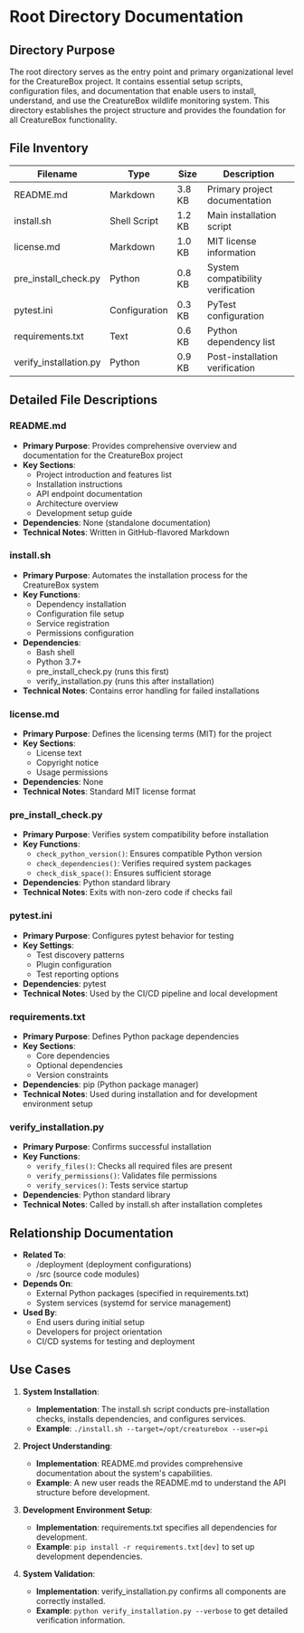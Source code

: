 # Root Directory Documentation

## Directory Purpose
The root directory serves as the entry point and primary organizational level for the CreatureBox project. It contains essential setup scripts, configuration files, and documentation that enable users to install, understand, and use the CreatureBox wildlife monitoring system. This directory establishes the project structure and provides the foundation for all CreatureBox functionality.

## File Inventory
| Filename | Type | Size | Description |
|----------|------|------|-------------|
| README.md | Markdown | 3.8 KB | Primary project documentation |
| install.sh | Shell Script | 1.2 KB | Main installation script |
| license.md | Markdown | 1.0 KB | MIT license information |
| pre_install_check.py | Python | 0.8 KB | System compatibility verification |
| pytest.ini | Configuration | 0.3 KB | PyTest configuration |
| requirements.txt | Text | 0.6 KB | Python dependency list |
| verify_installation.py | Python | 0.9 KB | Post-installation verification |

## Detailed File Descriptions

### README.md
- **Primary Purpose**: Provides comprehensive overview and documentation for the CreatureBox project
- **Key Sections**:
  * Project introduction and features list
  * Installation instructions
  * API endpoint documentation
  * Architecture overview
  * Development setup guide
- **Dependencies**: None (standalone documentation)
- **Technical Notes**: Written in GitHub-flavored Markdown

### install.sh
- **Primary Purpose**: Automates the installation process for the CreatureBox system
- **Key Functions**:
  * Dependency installation
  * Configuration file setup
  * Service registration
  * Permissions configuration
- **Dependencies**: 
  * Bash shell
  * Python 3.7+
  * pre_install_check.py (runs this first)
  * verify_installation.py (runs this after installation)
- **Technical Notes**: Contains error handling for failed installations

### license.md
- **Primary Purpose**: Defines the licensing terms (MIT) for the project
- **Key Sections**:
  * License text
  * Copyright notice
  * Usage permissions
- **Dependencies**: None
- **Technical Notes**: Standard MIT license format

### pre_install_check.py
- **Primary Purpose**: Verifies system compatibility before installation
- **Key Functions**:
  * `check_python_version()`: Ensures compatible Python version
  * `check_dependencies()`: Verifies required system packages
  * `check_disk_space()`: Ensures sufficient storage
- **Dependencies**: Python standard library
- **Technical Notes**: Exits with non-zero code if checks fail

### pytest.ini
- **Primary Purpose**: Configures pytest behavior for testing
- **Key Settings**:
  * Test discovery patterns
  * Plugin configuration
  * Test reporting options
- **Dependencies**: pytest
- **Technical Notes**: Used by the CI/CD pipeline and local development

### requirements.txt
- **Primary Purpose**: Defines Python package dependencies
- **Key Sections**:
  * Core dependencies
  * Optional dependencies
  * Version constraints
- **Dependencies**: pip (Python package manager)
- **Technical Notes**: Used during installation and for development environment setup

### verify_installation.py
- **Primary Purpose**: Confirms successful installation
- **Key Functions**:
  * `verify_files()`: Checks all required files are present
  * `verify_permissions()`: Validates file permissions
  * `verify_services()`: Tests service startup
- **Dependencies**: Python standard library
- **Technical Notes**: Called by install.sh after installation completes

## Relationship Documentation
- **Related To**: 
  * /deployment (deployment configurations)
  * /src (source code modules)
- **Depends On**:
  * External Python packages (specified in requirements.txt)
  * System services (systemd for service management)
- **Used By**:
  * End users during initial setup
  * Developers for project orientation
  * CI/CD systems for testing and deployment

## Use Cases
1. **System Installation**:
   - **Implementation**: The install.sh script conducts pre-installation checks, installs dependencies, and configures services.
   - **Example**: `./install.sh --target=/opt/creaturebox --user=pi`

2. **Project Understanding**:
   - **Implementation**: README.md provides comprehensive documentation about the system's capabilities.
   - **Example**: A new user reads the README.md to understand the API structure before development.

3. **Development Environment Setup**:
   - **Implementation**: requirements.txt specifies all dependencies for development.
   - **Example**: `pip install -r requirements.txt[dev]` to set up development dependencies.

4. **System Validation**:
   - **Implementation**: verify_installation.py confirms all components are correctly installed.
   - **Example**: `python verify_installation.py --verbose` to get detailed verification information.

